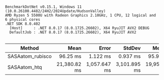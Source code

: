 ```

BenchmarkDotNet v0.15.1, Windows 11 (10.0.26100.4482/24H2/2024Update/HudsonValley)
AMD Ryzen 5 5500U with Radeon Graphics 2.10GHz, 1 CPU, 12 logical and 6 physical cores
.NET SDK 8.0.402
  [Host]     : .NET 8.0.17 (8.0.1725.26602), X64 RyuJIT AVX2 DEBUG
  DefaultJob : .NET 8.0.17 (8.0.1725.26602), X64 RyuJIT AVX2


```
| Method           | Mean         | Error        | StdDev       | Median       |
|----------------- |-------------:|-------------:|-------------:|-------------:|
| SASAatom_rubisco |     96.25 ms |     1.122 ms |     0.937 ms |     95.98 ms |
| SASAatom_htq     | 21,380.82 ms | 1,057.647 ms | 3,101.895 ms | 19,950.50 ms |
